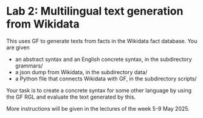 # Lab 2: Multilingual text generation from Wikidata

This uses GF to generate texts from facts in the Wikidata fact database. 
You are given 

- an abstract syntax and an English concrete syntax, in the subdirectory grammars/
- a json dump from Wikidata, in the subdirectory data/
- a Python file that connects Wikidata with GF, in the subdirectory scripts/

Your task is to create a concrete syntax for some other language by using the 
GF RGL and evaluate the text generated by this.

More instructions will be given in the lectures of the week 5-9 May 2025.

